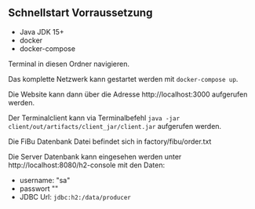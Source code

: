 ## Schnellstart Vorraussetzung

* Java JDK 15+
* docker
* docker-compose

Terminal in diesen Ordner navigieren.

Das komplette Netzwerk kann gestartet werden mit `docker-compose up`.

Die Website kann dann über die Adresse http://localhost:3000 aufgerufen werden.

Der Terminalclient kann via Terminalbefehl `java -jar client/out/artifacts/client_jar/client.jar` aufgerufen werden.

Die FiBu Datenbank Datei befindet sich in factory/fibu/order.txt

Die Server Datenbank kann eingesehen werden unter http://localhost:8080/h2-console mit den Daten:

* username: "sa" 
* passwort ""
* JDBC Url: `jdbc:h2:/data/producer`
